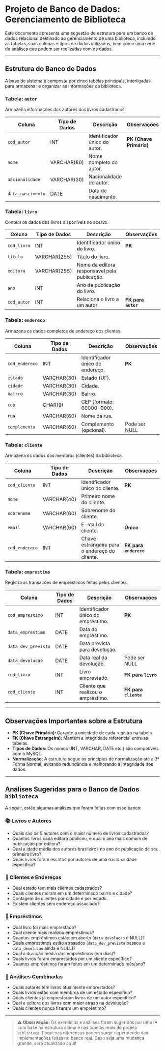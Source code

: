 # **Projeto de Banco de Dados: Gerenciamento de Biblioteca**

Este documento apresenta uma sugestão de estrutura para um banco de dados relacional destinado ao gerenciamento de uma biblioteca, incluindo as tabelas, suas colunas e tipos de dados utilizados, bem como uma série de análises que podem ser realizadas com os dados.

---

## **Estrutura do Banco de Dados**

A base do sistema é composta por cinco tabelas principais, interligadas para armazenar e organizar as informações da biblioteca.

### **Tabela: `autor`**

Armazena informações dos autores dos livros cadastrados.

| Coluna            | Tipo de Dados | Descrição                     | Observações             |
| ----------------- | ------------- | ----------------------------- | ----------------------- |
| `cod_autor`       | INT           | Identificador único do autor. | **PK (Chave Primária)** |
| `nome`            | VARCHAR(80)   | Nome completo do autor.       |                         |
| `nacionalidade`   | VARCHAR(30)   | Nacionalidade do autor.       |                         |
| `data_nascimento` | DATE          | Data de nascimento.           |                         |

### **Tabela: `livro`**

Contém os dados dos livros disponíveis no acervo.

| Coluna      | Tipo de Dados | Descrição                                    | Observações         |
| ----------- | ------------- | -------------------------------------------- | ------------------- |
| `cod_livro` | INT           | Identificador único do livro.                | **PK**              |
| `titulo`    | VARCHAR(255)  | Título do livro.                             |                     |
| `editora`   | VARCHAR(255)  | Nome da editora responsável pela publicação. |                     |
| `ano`       | INT           | Ano de publicação do livro.                  |                     |
| `cod_autor` | INT           | Relaciona o livro a um autor.                | **FK para `autor`** |

### **Tabela: `endereco`**

Armazena os dados completos de endereço dos clientes.

| Coluna         | Tipo de Dados | Descrição                        | Observações   |
| -------------- | ------------- | -------------------------------- | ------------- |
| `cod_endereco` | INT           | Identificador único do endereço. | **PK**        |
| `estado`       | VARCHAR(30)   | Estado (UF).                     |               |
| `cidade`       | VARCHAR(30)   | Cidade.                          |               |
| `bairro`       | VARCHAR(30)   | Bairro.                          |               |
| `cep`          | CHAR(9)       | CEP (formato: 00000-000).        |               |
| `rua`          | VARCHAR(60)   | Nome da rua.                     |               |
| `complemento`  | VARCHAR(60)   | Complemento (opcional).          | Pode ser NULL |

### **Tabela: `cliente`**

Armazena os dados dos membros (clientes) da biblioteca.

| Coluna         | Tipo de Dados | Descrição                                     | Observações            |
| -------------- | ------------- | --------------------------------------------- | ---------------------- |
| `cod_cliente`  | INT           | Identificador único do cliente.               | **PK**                 |
| `nome`         | VARCHAR(40)   | Primeiro nome do cliente.                     |                        |
| `sobrenome`    | VARCHAR(60)   | Sobrenome do cliente.                         |                        |
| `email`        | VARCHAR(60)   | E-mail do cliente.                            | **Único**              |
| `cod_endereco` | INT           | Chave estrangeira para o endereço do cliente. | **FK para `endereco`** |

### **Tabela: `emprestimo`**

Registra as transações de empréstimos feitas pelos clientes.

| Coluna              | Tipo de Dados | Descrição                          | Observações           |
| ------------------- | ------------- | ---------------------------------- | --------------------- |
| `cod_emprestimo`    | INT           | Identificador único do empréstimo. | **PK**                |
| `data_emprestimo`   | DATE          | Data do empréstimo.                |                       |
| `data_dev_prevista` | DATE          | Data prevista para devolução.      |                       |
| `data_devolucao`    | DATE          | Data real da devolução.            | Pode ser NULL         |
| `cod_livro`         | INT           | Livro emprestado.                  | **FK para `livro`**   |
| `cod_cliente`       | INT           | Cliente que realizou o empréstimo. | **FK para `cliente`** |

---

## **Observações Importantes sobre a Estrutura**

* **PK (Chave Primária):** Garante a unicidade de cada registro na tabela.
* **FK (Chave Estrangeira):** Mantém a integridade referencial entre as tabelas.
* **Tipos de Dados:** Os nomes (INT, VARCHAR, DATE etc.) são compatíveis com o MySQL.
* **Normalização:** A estrutura segue os princípios de normalização até a 3ª Forma Normal, evitando redundância e melhorando a integridade dos dados.

---

## **Análises Sugeridas para o Banco de Dados `biblioteca`**

A seguir, estão algumas análises que foram feitas com esse banco:

### 📚 Livros e Autores

* Quais são os 5 autores com o maior número de livros cadastrados?
* Quantos livros cada editora publicou, e qual o ano mais comum de publicação por editora?
* Qual a idade média dos autores brasileiros no ano de publicação de seu primeiro livro?
* Quais livros foram escritos por autores de uma nacionalidade específica?

### 👤 Clientes e Endereços

* Qual estado tem mais clientes cadastrados?
* Quais clientes moram em um determinado bairro e cidade?
* Contagem de clientes por cidade e por estado.
* Existem clientes sem endereço associado?

### 🔄 Empréstimos

* Qual livro foi mais emprestado?
* Qual cliente mais realizou empréstimos?
* Quantos empréstimos estão em aberto (`data_devolucao` é NULL)?
* Quais empréstimos estão atrasados (`data_dev_prevista` passou e `data_devolucao` ainda é NULL)?
* Qual a duração média dos empréstimos (em dias)?
* Quais livros foram emprestados por um cliente específico?
* Quantos empréstimos foram feitos em um determinado mês/ano?

### 🔗 Análises Combinadas

* Quais autores têm livros atualmente emprestados?
* Quais livros estão com membros de um estado específico?
* Quais clientes já emprestaram livros de um autor específico?
* Qual a editora dos livros com maior atraso na devolução?
* Quais clientes nunca fizeram um empréstimo?

---

> **⚠️ Observação:**
> Os exercícios e análises foram sugeridos por uma IA com base na estrutura acima e nas tabelas reais do projeto `biblioteca`. Pequenas diferenças podem surgir dependendo das implementações feitas no banco real. Caso seja uma mudança grande, será atualizado aqui!
